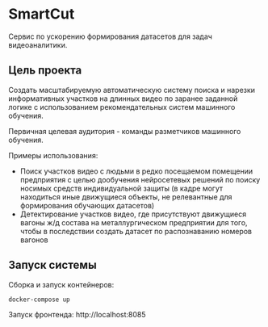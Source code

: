 # SmartCut
Сервис по ускорению формирования датасетов для задач видеоаналитики.

## Цель проекта

Создать масштабируемую автоматическую систему поиска и нарезки информативных участков на длинных видео по заранее заданной логике с использованием рекомендательных систем машинного обучения.

Первичная целевая аудитория - команды разметчиков машинного обучения.

Примеры использования:
- Поиск участков видео с людьми в редко посещаемом помещении предприятия с целью дообучения нейросетевых решений по поиску носимых средств индивидуальной защиты (в кадре могут находиться иные движущиеся объекты, не релевантные для формирования обучающих датасетов)
- Детектирование участков видео, где присутствуют движущиеся вагоны ж/д состава на металлургическом предприятии для того, чтобы в последствии создать датасет по распознаванию номеров вагонов

## Запуск системы

Сборка и запуск контейнеров:

```
docker-compose up
```

Запуск фронтенда: http://localhost:8085
